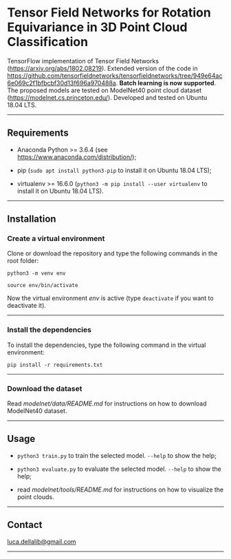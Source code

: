 # Tensor Field Networks for Rotation Equivariance in 3D Point Cloud Classification

TensorFlow implementation of Tensor Field Networks (https://arxiv.org/abs/1802.08219). Extended version of the code in https://github.com/tensorfieldnetworks/tensorfieldnetworks/tree/949e64ac6e069c2f1bfbcbf30d13f696a970488a. **Batch learning is now supported**. The proposed models are tested on ModelNet40 point cloud dataset (https://modelnet.cs.princeton.edu/). Developed and tested on Ubuntu 18.04 LTS.

---------------------------------------------------------------------------------------------------------

## Requirements

*   Anaconda Python >= 3.6.4 (see https://www.anaconda.com/distribution/);

*   pip (`sudo apt install python3-pip` to install it on Ubuntu 18.04 LTS);

*   virtualenv >= 16.6.0 (`python3 -m pip install --user virtualenv` to install it on Ubuntu 18.04 LTS).

---------------------------------------------------------------------------------------------------------

## Installation

### Create a virtual environment

Clone or download the repository and type the following commands in the root folder:

```python3 -m venv env```

```source env/bin/activate```

Now the virtual environment *env* is active (type `deactivate` if you want to deactivate it).

---------------------------------------------------------------------------------------------------------

### Install the dependencies

To install the dependencies, type the following command in the virtual environment:

```pip install -r requirements.txt```

---------------------------------------------------------------------------------------------------------

### Download the dataset

Read *modelnet/data/README.md* for instructions on how to download ModelNet40 dataset.

---------------------------------------------------------------------------------------------------------

## Usage

*   `python3 train.py` to train the selected model. `--help` to show the help;

*   `python3 evaluate.py` to evaluate the selected model. `--help` to show the help;

*   read *modelnet/tools/README.md* for instructions on how to visualize the point clouds.

---------------------------------------------------------------------------------------------------------

## Contact

luca.dellalib@gmail.com

---------------------------------------------------------------------------------------------------------
